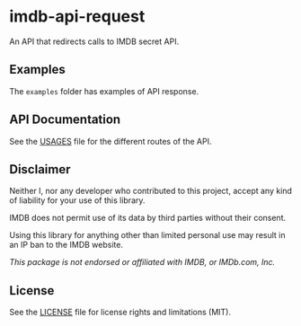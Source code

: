 # imdb-api-request

An API that redirects calls to IMDB secret API.

## Examples

The `examples` folder has examples of API response.

## API Documentation

See the [USAGES](USAGES.md) file for the different routes of the API.

## Disclaimer

Neither I, nor any developer who contributed to this project, accept any kind of liability for your use of this library.

IMDB does not permit use of its data by third parties without their consent.

Using this library for anything other than limited personal use may result in an IP ban to the IMDB website.

*This package is not endorsed or affiliated with IMDB, or IMDb.com, Inc.*

## License

See the [LICENSE](LICENSE.md) file for license rights and limitations (MIT).
